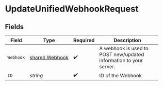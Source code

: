 # UpdateUnifiedWebhookRequest


## Fields

| Field                                                             | Type                                                              | Required                                                          | Description                                                       |
| ----------------------------------------------------------------- | ----------------------------------------------------------------- | ----------------------------------------------------------------- | ----------------------------------------------------------------- |
| `Webhook`                                                         | [shared.Webhook](../../../pkg/models/shared/webhook.md)           | :heavy_check_mark:                                                | A webhook is used to POST new/updated information to your server. |
| `ID`                                                              | *string*                                                          | :heavy_check_mark:                                                | ID of the Webhook                                                 |